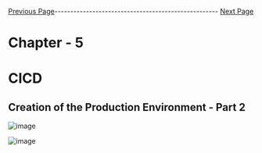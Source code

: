 


[Previous Page](https://github.com/EtricKombat/Course_Practical_Guide_EKS/blob/master/_docs/ch5/creation_of_production_environment_p1.md)---------------------------------------------------- [Next Page](https://github.com/EtricKombat/Course_Practical_Guide_EKS/blob/master/_docs/ch5/extending_CICD_for_the_production_environment.md)



# Chapter - 5
# CICD

## Creation of the Production Environment - Part 2


![image](https://user-images.githubusercontent.com/33585301/119443778-cdeb2700-bd47-11eb-8ab8-c82334798655.png)


![image](https://user-images.githubusercontent.com/33585301/119443818-de030680-bd47-11eb-99f7-45d455370914.png)
